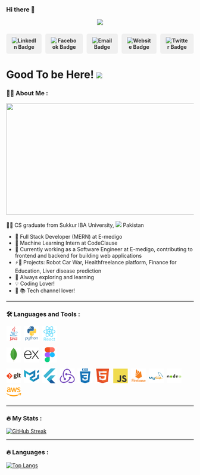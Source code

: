 ### Hi there 👋
<div id="header" align="center">
  <img src="https://media.giphy.com/media/M9gbBd9nbDrOTu1Mqx/giphy.gif" width="100"/>
</div>

<div id="badges" align="center" style="display: flex; align-items: center; justify-content: center; gap: 10px; margin-top: 20px;">
  <a href="https://www.linkedin.com/in/shoaib-developer/" target="_blank" style="position: relative; display: inline-block; padding: 10px 15px; background-color: #f0f0f0; border-radius: 5px; text-decoration: none; color: #333; font-weight: bold; transition: background-color 0.3s ease, transform 0.2s ease;">
    <img src="https://img.shields.io/badge/LinkedIn-blue?style=for-the-badge&logo=linkedin&logoColor=white" alt="LinkedIn Badge"/>
  </a>
  <a href="https://www.facebook.com/profile.php?id=100025792714756" target="_blank" style="position: relative; display: inline-block; padding: 10px 15px;
    background-color: #f0f0f0; border-radius: 5px; text-decoration: none; color: #333; font-weight: bold; transition: background-color 0.3s ease, transform 0.2s ease;">
    <img src="https://img.shields.io/badge/Facebook-blue?style=for-the-badge&logo=facebook&logoColor=white" alt="Facebook Badge"/>
  </a>
  <a href="mailto:shoaibahmed.work@gmail.com" style="position: relative; display: inline-block; padding: 10px 15px; 
    background-color: #f0f0f0; border-radius: 5px; text-decoration: none; color: #333; font-weight: bold; transition: background-color 0.3s ease,
      transform 0.2s ease;">
    <img src="https://img.shields.io/badge/Email-red?style=for-the-badge&logo=email&logoColor=white" alt="Email Badge"/>
  </a>
  <a href="https://shoaibahmed02.github.io/" target="_blank" style="position: relative; display: inline-block; padding: 10px 15px; background-color: #f0f0f0;
    border-radius: 5px; text-decoration: none; color: #333; font-weight: bold; transition: background-color 0.3s ease, transform 0.2s ease;">
    <img src="https://img.shields.io/badge/Website-green?style=for-the-badge&logo=website&logoColor=white" alt="Website Badge"/>
  </a>
  <a href="https://twitter.com/shoaibA45425559" target="_blank" style="position: relative; display: inline-block; padding: 10px 15px; background-color: #f0f0f0; border-radius: 5px; text-decoration: none; color: #333; font-weight: bold; transition: background-color 0.3s ease, transform 0.2s ease;">
    <img src="https://img.shields.io/badge/Twitter-blue?style=for-the-badge&logo=twitter&logoColor=white" alt="Twitter Badge"/>
  </a>
</div>


<h1>
  Good To be Here!
  <img src="https://media.giphy.com/media/hvRJCLFzcasrR4ia7z/giphy.gif" width="30px"/>
</h1>

### :woman_technologist: About Me :
<div align="center">
  <img src="https://media.giphy.com/media/dWesBcTLavkZuG35MI/giphy.gif" width="600" height="300"/>
</div>

👨‍💻 CS graduate from Sukkur IBA University,  <img src="https://media.giphy.com/media/WUlplcMpOCEmTGBtBW/giphy.gif" width="30"> Pakistan
- 🔭 Full Stack Developer (MERN) at E-medigo
- 🚀 Machine Learning Intern at CodeClause
- :telescope: Currently working as a Software Engineer at E-medigo, contributing to frontend and backend for building web applications
- :zap:🔧 Projects: Robot Car War, Healthfreelance platform, Finance for Education, Liver disease prediction
- 🌱 Always exploring and learning
- 💡 Coding Lover!
- :seedling: 📚 Tech channel lover!
 ---

### :hammer_and_wrench: Languages and Tools :
<div>
  <img src="https://github.com/devicons/devicon/blob/master/icons/java/java-original-wordmark.svg" title="Java" alt="Java" width="40" height="40"/>&nbsp;
   <img src="https://github.com/devicons/devicon/blob/master/icons/python/python-original-wordmark.svg" title="Pyrhon" alt="Python" width="40" height="40"/>&nbsp;
  <img src="https://github.com/devicons/devicon/blob/master/icons/react/react-original-wordmark.svg" title="React" alt="React" width="40" height="40"/>&nbsp;

   <img src="https://github.com/devicons/devicon/blob/1119b9f84c0290e0f0b38982099a2bd027a48bf1/icons/mongodb/mongodb-original.svg" title="MongoDB" alt="MongoDB" width="40" height="40"/>&nbsp;
    <img src="https://github.com/devicons/devicon/blob/1119b9f84c0290e0f0b38982099a2bd027a48bf1/icons/express/express-original.svg" title="Express" alt="Express" width="40" height="40"/>&nbsp;
     <img src="https://github.com/devicons/devicon/blob/1119b9f84c0290e0f0b38982099a2bd027a48bf1/icons/figma/figma-original.svg" title="Figma" alt="Figma" width="40" height="40"/>&nbsp;
     
  <img src="https://github.com/devicons/devicon/blob/1119b9f84c0290e0f0b38982099a2bd027a48bf1/icons/git/git-original-wordmark.svg" title="Git" alt="Git" width="40" height="40"/>&nbsp;
  <img src="https://github.com/devicons/devicon/blob/master/icons/materialui/materialui-original.svg" title="Material UI" alt="Material UI" width="40" height="40"/>&nbsp;
  <img src="https://github.com/devicons/devicon/blob/master/icons/flutter/flutter-original.svg" title="Flutter" alt="Flutter" width="40" height="40"/>&nbsp;
  <img src="https://github.com/devicons/devicon/blob/master/icons/redux/redux-original.svg" title="Redux" alt="Redux " width="40" height="40"/>&nbsp;
  <img src="https://github.com/devicons/devicon/blob/master/icons/css3/css3-plain-wordmark.svg"  title="CSS3" alt="CSS" width="40" height="40"/>&nbsp;
  <img src="https://github.com/devicons/devicon/blob/master/icons/html5/html5-original.svg" title="HTML5" alt="HTML" width="40" height="40"/>&nbsp;
  <img src="https://github.com/devicons/devicon/blob/master/icons/javascript/javascript-original.svg" title="JavaScript" alt="JavaScript" width="40" height="40"/>&nbsp;
  <img src="https://github.com/devicons/devicon/blob/master/icons/firebase/firebase-plain-wordmark.svg" title="Firebase" alt="Firebase" width="40" height="40"/>&nbsp;
  <img src="https://github.com/devicons/devicon/blob/master/icons/mysql/mysql-original-wordmark.svg" title="MySQL"  alt="MySQL" width="40" height="40"/>&nbsp;
  <img src="https://github.com/devicons/devicon/blob/master/icons/nodejs/nodejs-original-wordmark.svg" title="NodeJS" alt="NodeJS" width="40" height="40"/>&nbsp;
  <img src="https://github.com/devicons/devicon/blob/master/icons/amazonwebservices/amazonwebservices-plain-wordmark.svg" title="AWS" alt="AWS" width="40" height="40"/>&nbsp;
  
</div>

---

### :fire: My Stats :
[![GitHub Streak](http://github-readme-streak-stats.herokuapp.com?user=shoaibahmed02&theme=dark&background=000000)](https://git.io/streak-stats)

---
### :fire: Languages : 
[![Top Langs](https://github-readme-stats.vercel.app/api/top-langs/?username=shoaibahmed02&layout=compact&theme=vision-friendly-dark)](https://github.com/anuraghazra/github-readme-stats)
